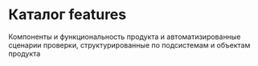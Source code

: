 # Каталог features

Компоненты и функциональность продукта и автоматизированные сценарии проверки, структурированные по подсистемам и объектам продукта
